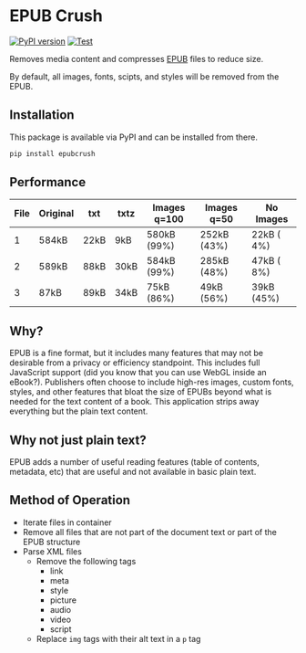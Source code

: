 EPUB Crush
==========

[![PyPI version](https://badge.fury.io/py/epubcrush.svg)](https://badge.fury.io/py/epubcrush)
[![Test](https://github.com/jncraton/epubcrush/actions/workflows/build.yml/badge.svg)](https://github.com/jncraton/epubcrush/actions/workflows/build.yml)

Removes media content and compresses [EPUB](https://en.wikipedia.org/wiki/EPUB) files to reduce size.

By default, all images, fonts, scipts, and styles will be removed from the EPUB.

Installation
------------

This package is available via PyPI and can be installed from there.

```sh
pip install epubcrush
```

Performance
-----------

| File | Original |  txt  | txtz  | Images q=100 | Images q=50  |  No Images   |
| ---- | -------- | ----- | ----- | ------------ | ------------ | ------------ |
|    1 |    584kB |  22kB |   9kB |  580kB (99%) |  252kB (43%) |   22kB ( 4%) |
|    2 |    589kB |  88kB |  30kB |  584kB (99%) |  285kB (48%) |   47kB ( 8%) |
|    3 |     87kB |  89kB |  34kB |   75kB (86%) |   49kB (56%) |   39kB (45%) |

Why?
-----

EPUB is a fine format, but it includes many features that may not be desirable from a privacy or efficiency standpoint. This includes full JavaScript support (did you know that you can use WebGL inside an eBook?). Publishers often choose to include high-res images, custom fonts, styles, and other features that bloat the size of EPUBs beyond what is needed for the text content of a book. This application strips away everything but the plain text content.

Why not just plain text?
------------------------

EPUB adds a number of useful reading features (table of contents, metadata, etc) that are useful and not available in basic plain text.

Method of Operation
-------------------

- Iterate files in container
- Remove all files that are not part of the document text or part of the EPUB structure
- Parse XML files
  - Remove the following tags
    - link
    - meta
    - style
    - picture
    - audio
    - video
    - script
  - Replace `img` tags with their alt text in a `p` tag
